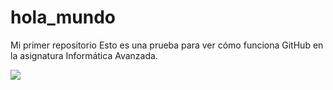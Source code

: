 # hola_mundo
Mi primer repositorio
Esto es una prueba para ver cómo funciona GitHub en la asignatura Informática Avanzada.

<img src="https://upload.wikimedia.org/wikipedia/commons/e/ed/UML_diagrams_overview.svg" />
